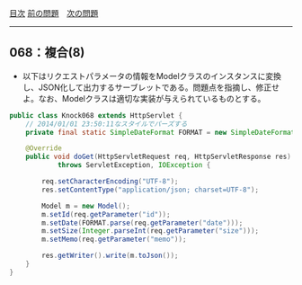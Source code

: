[目次](../toc.md)
[前の問題](../067/README.md)　[次の問題](../069/README.md)


***
## 068：複合(8)
* 以下はリクエストパラメータの情報をModelクラスのインスタンスに変換し、JSON化して出力するサーブレットである。問題点を指摘し、修正せよ。なお、Modelクラスは適切な実装が与えられているものとする。

```java
public class Knock068 extends HttpServlet {
    // 2014/01/01 23:50:11なスタイルでパーズする
    private final static SimpleDateFormat FORMAT = new SimpleDateFormat("yyyy/MM/dd hh:mm:ss");

    @Override
    public void doGet(HttpServletRequest req, HttpServletResponse res)
            throws ServletException, IOException {

        req.setCharacterEncoding("UTF-8");
        res.setContentType("application/json; charset=UTF-8");

        Model m = new Model();
        m.setId(req.getParameter("id"));
        m.setDate(FORMAT.parse(req.getParameter("date")));
        m.setSize(Integer.parseInt(req.getParameter("size")));
        m.setMemo(req.getParameter("memo"));

        res.getWriter().write(m.toJson());
    }
}
```


